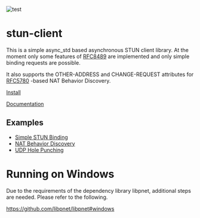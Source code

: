 ![test](https://github.com/yoshd/stun-client/workflows/Test/badge.svg)

# stun-client

This is a simple async_std based asynchronous STUN client library.
At the moment only some features of [RFC8489](https://tools.ietf.org/html/rfc8489) are implemented and only simple binding requests are possible.

It also supports the OTHER-ADDRESS and CHANGE-REQUEST attributes for [RFC5780](https://tools.ietf.org/html/rfc5780) -based NAT Behavior Discovery.

[Install](https://crates.io/crates/stun-client)

[Documentation](https://docs.rs/stun-client/)

## Examples

- [Simple STUN Binding](examples/stun_client.rs)
- [NAT Behavior Discovery](examples/nat_behavior_discovery.rs)
- [UDP Hole Punching](examples/udp_hole_punching.rs)

# Running on Windows

Due to the requirements of the dependency library libpnet, additional steps are needed.
Please refer to the following.

https://github.com/libpnet/libpnet#windows
